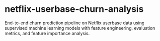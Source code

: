 # netflix-userbase-churn-analysis
End-to-end churn prediction pipeline on Netflix userbase data using supervised machine learning models with feature engineering, evaluation metrics, and feature importance analysis.
